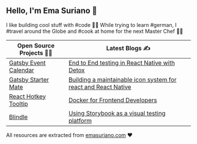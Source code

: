## Hello, I'm Ema Suriano 👋

I like building cool stuff with #code 👨‍💻 While trying to learn #german, I #travel around the Globe and #cook at home for the next Master Chef 👨‍🍳

| **Open Source Projects 👨‍💻**                                                       | **Latest Blogs ✍️**                                                                                                                                       |
| ------------------------------------------------------------------------------------ | ------------------------------------------------------------------------------------------------------------------------------------------------------------ |
| [Gatsby Event Calendar](https://github.com/EmaSuriano/gatsby-starter-event-calendar) | [End to End testing in React Native with Detox](https://emasuriano.com/blog/end-to-end-testing-in-react-native-with-detox/)                                  |
| [Gatsby Starter Mate](https://github.com/EmaSuriano/gatsby-starter-mate)             | [Building a maintainable icon system for react and React Native](https://emasuriano.com/blog/building-a-maintainable-icon-system-for-react-and-react-native) |
| [React Hotkey Tooltip](https://github.com/EmaSuriano/react-hotkey-tooltip)           | [Docker for Frontend Developers](https://emasuriano.com/blog/docker-for-frontend-developers)                                                                 |
| [Blindle](https://blindle.github.io/page1.html#menu1-2c)                             | [Using Storybook as a visual testing platform](https://emasuriano.com/blog/using-storybook-as-a-visual-testing-platform)                                     |


All resources are extracted from [emasuriano.com](http://emasuriano.com/) ❤️
